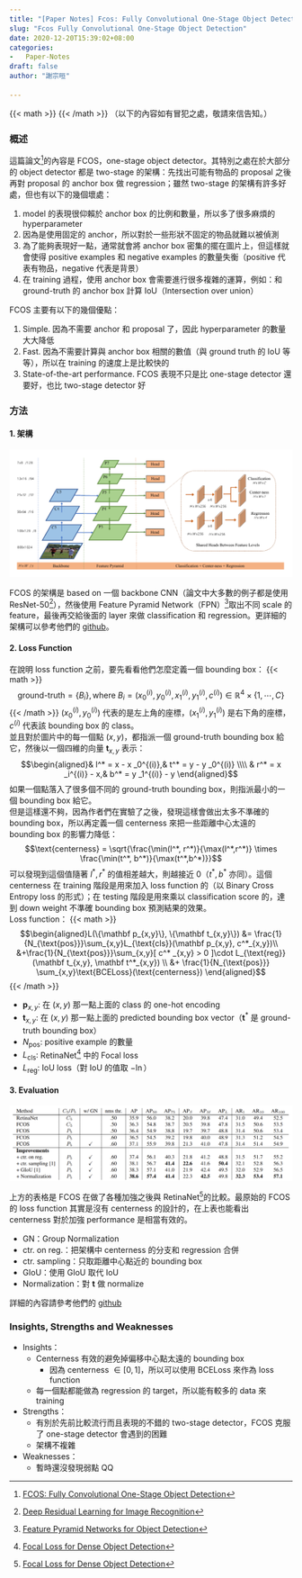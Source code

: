 ```yaml
---
title: "[Paper Notes] Fcos: Fully Convolutional One-Stage Object Detection"
slug: "Fcos Fully Convolutional One-Stage Object Detection"
date: 2020-12-20T15:39:02+08:00
categories:
-   Paper-Notes
draft: false
author: "謝宗晅"

---
```


{{< math >}}
{{< /math >}}
（以下的內容如有冒犯之處，敬請來信告知。）

### 概述

這篇論文[^1]的內容是 FCOS，one-stage object detector。其特別之處在於大部分的 object detector 都是 two-stage 的架構：先找出可能有物品的 proposal 之後再對 proposal 的 anchor box 做 regression；雖然 two-stage 的架構有許多好處，但也有以下的幾個壞處：
1. model 的表現很仰賴於 anchor box 的比例和數量，所以多了很多麻煩的 hyperparameter
2. 因為是使用固定的 anchor，所以對於一些形狀不固定的物品就難以被偵測
3. 為了能夠表現好一點，通常就會將 anchor box 密集的擺在圖片上，但這樣就會使得 positive examples 和 negative examples 的數量失衡（positive 代表有物品，negative 代表是背景）
4. 在 training 過程，使用 anchor box 會需要進行很多複雜的運算，例如：和 ground-truth 的 anchor box 計算 IoU（Intersection over union）

FCOS 主要有以下的幾個優點：
1. Simple. 因為不需要 anchor 和 proposal 了，因此 hyperparameter 的數量大大降低
2. Fast. 因為不需要計算與 anchor box 相關的數值（與 ground truth 的 IoU 等等），所以在 training 的速度上是比較快的
3. State-of-the-art performance. FCOS 表現不只是比 one-stage detector 還要好，也比 two-stage detector 好


### 方法

#### 1. 架構

![架構（來源：原論文）](structure.png)

FCOS 的架構是 based on 一個 backbone CNN（論文中大多數的例子都是使用 ResNet-50[^2]），然後使用 Feature Pyramid Network（FPN）[^3]取出不同 scale 的 feature，最後再交給後面的 layer 來做 classification 和 regression。更詳細的架構可以參考他們的 [github](https://github.com/tianzhi0549/FCOS)。

#### 2. Loss Function

在說明 loss function 之前，要先看看他們怎麼定義一個 bounding box：
{{< math >}}
$$\text{ground-truth} = \{B_i\}, \text{where }B_i = \Big(x_0^{(i)}, y_0^{(i)}, x_1^{(i)}, y_1^{(i)}, c^{(i)}\Big) \in \mathbb{R}^4\times \{1,\cdots,C\}$$
{{< /math >}}
$(x _0^{(i)}, y _0^{(i)})$ 代表的是左上角的座標，$(x _1^{(i)}, y _1^{(i)})$ 是右下角的座標，$c^{(i)}$ 代表該 bounding box 的 class。\
並且對於圖片中的每一個點 $(x,y)$，都指派一個 ground-truth bounding box 給它，然後以一個四維的向量 $\mathbf t _{x,y}$ 表示：
$$\begin{aligned}& l^* = x - x _0^{(i)},& t^* = y - y _0^{(i)} \\\\ & r^* = x _i^{(i)} - x,& b^* = y _1^{(i)} - y \end{aligned}$$
如果一個點落入了很多個不同的 ground-truth bounding box，則指派最小的一個 bounding box 給它。\
但是這樣還不夠，因為作者們在實驗了之後，發現這樣會做出太多不準確的 bounding box，所以再定義一個 centerness 來把一些距離中心太遠的 bounding box 的影響力降低：
$$\text{centerness} = \sqrt{\frac{\min(l^*, r^*)}{\max(l^*,r^*)} \times \frac{\min(t^*, b^*)}{\max(t^*,b^*)}}$$
可以發現到這個值隨著 $l^*,r^*$ 的值相差越大，則越接近 0（$t^*,b^*$ 亦同）。這個 centerness 在 training 階段是用來加入 loss function 的（以 Binary Cross Entropy loss 的形式）；在 testing 階段是用來乘以 classification score 的，達到 down weight 不準確 bounding box 預測結果的效果。\
Loss function：
{{< math >}}
$$\begin{aligned}L(\{\mathbf p_{x,y}\}, \{\mathbf t_{x,y}\}) &= \frac{1}{N_{\text{pos}}}\sum_{x,y}L_{\text{cls}}(\mathbf p_{x,y}, c^*_{x,y})\\
&+\frac{1}{N_{\text{pos}}}\sum_{x,y}[ c^* _{x,y} > 0 ]\cdot L_{\text{reg}}(\mathbf t_{x,y}, \mathbf t^*_{x,y}) \\
&+ \frac{1}{N_{\text{pos}}} \sum_{x,y}\text{BCELoss}(\text{centerness}) \end{aligned}$$
{{< /math >}}
* $\mathbf p _{x,y}:$ 在 $(x,y)$ 那一點上面的 class 的 one-hot encoding
* $\mathbf t _{x,y}:$ 在 $(x,y)$ 那一點上面的 predicted bounding box vector（$\mathbf t^*$ 是 ground-truth bounding box）
* $N_{\text{pos}}:$ positive example 的數量
* $L_{\text{cls}}:$ RetinaNet[^4] 中的 Focal loss
* $L_{\text{reg}}:$ IoU loss（對 IoU 的值取 $-\ln$）

#### 3. Evaluation

![表現上和 RetinaNet 的比較（來源：原論文）](evaluation.png)

上方的表格是 FCOS 在做了各種加強之後與 RetinaNet[^4]的比較。最原始的 FCOS 的 loss function 其實是沒有 centerness 的設計的，在上表也能看出 centerness 對於加強 performance 是相當有效的。
* GN：Group Normalization
* ctr. on reg.：把架構中 centerness 的分支和 regression 合併
* ctr. sampling：只取距離中心點近的 bounding box
* GIoU：使用 GIoU 取代 IoU
* Normalization：對 $\mathbf t$ 做 normalize

詳細的內容請參考他們的 [github](https://github.com/yqyao/FCOS_PLUS)

### Insights, Strengths and Weaknesses

* Insights：
    * Centerness 有效的避免掉偏移中心點太遠的 bounding box
        * 因為 centerness $\in[0,1]$，所以可以使用 BCELoss 來作為 loss function
    * 每一個點都能做為 regression 的 target，所以能有較多的 data 來 training
* Strengths：
    * 有別於先前比較流行而且表現的不錯的 two-stage detector，FCOS 克服了 one-stage detector 會遇到的困難
    * 架構不複雜
* Weaknesses：
    * 暫時還沒發現弱點 QQ


[^1]: [FCOS: Fully Convolutional One-Stage Object Detection](https://arxiv.org/abs/1904.01355)
[^2]: [Deep Residual Learning for Image Recognition](https://arxiv.org/abs/1512.03385)
[^3]: [Feature Pyramid Networks for Object Detection](https://arxiv.org/abs/1612.03144)
[^4]: [Focal Loss for Dense Object Detection](https://arxiv.org/abs/1708.02002)
